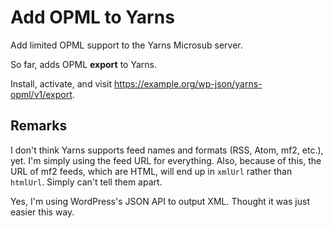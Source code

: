 # Add OPML to Yarns
Add limited OPML support to the Yarns Microsub server.

So far, adds OPML **export** to Yarns.

Install, activate, and visit https://example.org/wp-json/yarns-opml/v1/export.

## Remarks
I don't think Yarns supports feed names and formats (RSS, Atom, mf2, etc.), yet. I'm simply using the feed URL for everything. Also, because of this, the URL of mf2 feeds, which are HTML, will end up in `xmlUrl` rather than `htmlUrl`. Simply can't tell them apart.

Yes, I'm using WordPress's JSON API to output XML. Thought it was just easier this way.
